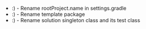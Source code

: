 * :) - Rename rootProject.name in settings.gradle
* :) - Rename template package
* :) - Rename solution singleton class and its test class